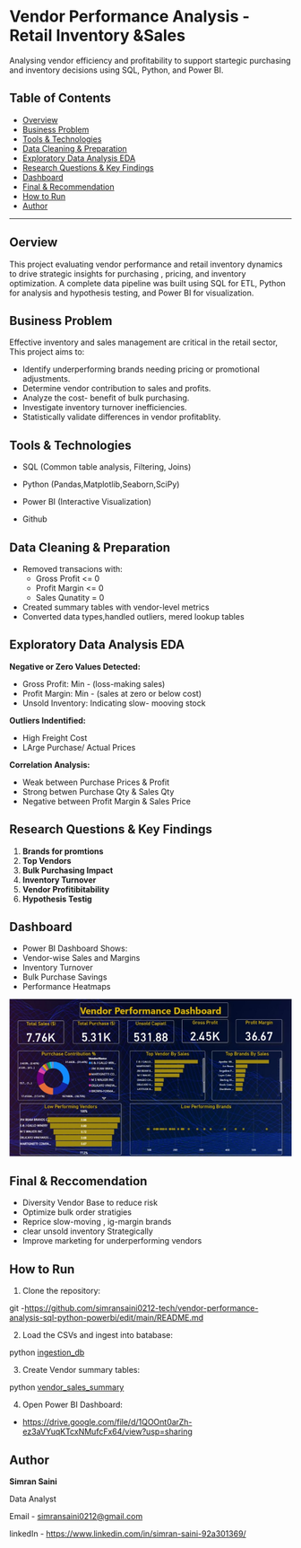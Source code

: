# Vendor Performance Analysis - Retail Inventory &Sales 

Analysing vendor efficiency and profitability to support startegic purchasing and inventory decisions using SQL, Python, and Power BI.  

## Table of Contents
- [Overview](#overview)
- [Business Problem](#business-problem)
- [Tools & Technologies](#tools--technologies)
- [Data Cleaning & Preparation](#data-cleaning--preparation)
- [Exploratory Data Analysis EDA](#exploratory-data-analysis-eda)
- [Research Questions & Key Findings](#research-questions--key-findings)
- [Dashboard](#dashboard)
- [Final & Recommendation](#final--recommendation)
- [How to Run](#how-to-run)
- [Author](#author)


----
## Oerview

This project evaluating vendor performance and retail inventory dynamics to drive strategic insights for purchasing , pricing, and inventory optimization. A complete data pipeline was built using SQL for ETL, Python for analysis and hypothesis testing, and Power BI for visualization.


## Business Problem

Effective inventory and sales management are critical in the retail sector, This project aims to:
- Identify underperforming brands needing pricing or promotional adjustments.
- Determine vendor contribution to sales and profits.
- Analyze the cost- benefit of bulk purchasing.
- Investigate inventory turnover inefficiencies.
- Statistically validate differences in vendor profitablity.




## Tools & Technologies

- SQL  (Common table analysis, Filtering, Joins)
- Python (Pandas,Matplotlib,Seaborn,SciPy)

- Power BI  (Interactive Visualization)

- Github



## Data Cleaning & Preparation

- Removed transacions with:
  - Gross Profit <= 0
  - Profit Margin <= 0
  - Sales Qunatity = 0
- Created summary tables with vendor-level metrics
- Converted data types,handled outliers, mered lookup tables

## Exploratory Data Analysis EDA

**Negative or Zero Values Detected:**
- Gross Profit: Min -  (loss-making sales)
- Profit Margin: Min -    (sales at zero or below cost)
- Unsold Inventory: Indicating slow- mooving stock

**Outliers Indentified:**
- High Freight Cost
- LArge Purchase/ Actual Prices

**Correlation Analysis:**
- Weak between Purchase Prices & Profit
- Strong betwen Purchase Qty & Sales Qty
- Negative between Profit Margin & Sales Price

## Research Questions & Key Findings

1. **Brands for promtions** 
2. **Top Vendors**
3. **Bulk Purchasing Impact**
4. **Inventory Turnover**
5. **Vendor Profitibitability**
6. **Hypothesis Testig**


## Dashboard

- Power BI Dashboard Shows:
 - Vendor-wise Sales and Margins
 - Inventory Turnover
 - Bulk Purchase Savings 
 - Performance Heatmaps

![Vendor Performance Dashboard](Images/dashboard.jpg)



## Final & Reccomendation

- Diversity Vendor Base to reduce risk 
- Optimize bulk order stratigies 
- Reprice slow-moving , ig-margin brands
- clear unsold inventory Strategically 
- Improve marketing for underperforming vendors




## How to Run

1. Clone the repository:

git -https://github.com/simransaini0212-tech/vendor-performance-analysis-sql-python-powerbi/edit/main/README.md

2. Load the CSVs and ingest into batabase:

python [ingestion_db](ingestion_db.ipynb)

3. Create Vendor summary tables:

python [vendor_sales_summary](vendor_sales_summary.ipynb)


4. Open Power BI Dashboard:
 - https://drive.google.com/file/d/1QOOnt0arZh-ez3aVYuqKTcxNMufcFx64/view?usp=sharing




## Author 

**Simran Saini**

Data Analyst

Email - simransaini0212@gmail.com

linkedIn - https://www.linkedin.com/in/simran-saini-92a301369/
